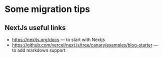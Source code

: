 # Some migration tips

## NextJs useful links

* https://nextjs.org/docs — to start with Nextjs
* https://github.com/vercel/next.js/tree/canary/examples/blog-starter — to add markdown support
